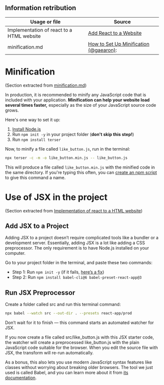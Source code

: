 ## Information retribution

|Usage or file|Source|
|-|-|
|<span id="react-in-html-resource">Implementation of react to a HTML website</span>|[Add React to a Website](https://reactjs.org/docs/add-react-to-a-website.html)|
|<span id="minification-resource">minification.md</span>|[How to Set Up Minification](https://gist.github.com/gaearon/42a2ffa41b8319948f9be4076286e1f3) [(@gaearon)](https://gist.github.com/gaearon):|

# Minification
(Section extracted from <a href="#react-in-html-resource">minification.md</a>)

In production, it is recommended to minify any JavaScript code that is included with your application. **Minification can help your website load several times faster,** especially as the size of your JavaScript source code grows.

Here's one way to set it up:

1. [Install Node.js](https://nodejs.org/)
2. Run `npm init -y` in your project folder (**don't skip this step!**)
3. Run `npm install terser`

Now, to minify a file called `like_button.js`, run in the terminal:

```bash
npx terser -c -m -o like_button.min.js -- like_button.js
```

This will produce a file called `like_button.min.js` with the minified code in the same directory. If you're typing this often, you can [create an npm script](https://medium.freecodecamp.org/introduction-to-npm-scripts-1dbb2ae01633) to give this command a name.

# Use of JSX in the project
(Section extracted from <a href="#react-in-html-resource">Implementation of react to a HTML website</a>)

## Add JSX to a Project
Adding JSX to a project doesn’t require complicated tools like a bundler or a development server. Essentially, adding JSX is a lot like adding a CSS preprocessor. The only requirement is to have Node.js installed on your computer.

Go to your project folder in the terminal, and paste these two commands:

- Step 1: Run `npm init -y` (if it fails, [here’s a fix](https://gist.github.com/gaearon/246f6380610e262f8a648e3e51cad40d))
- Step 2: Run `npm install babel-cli@6 babel-preset-react-app@3`
## Run JSX Preprocessor
Create a folder called src and run this terminal command:
```bash
npx babel --watch src --out-dir . --presets react-app/prod
```
Don’t wait for it to finish — this command starts an automated watcher for JSX.

If you now create a file called src/like_button.js with this JSX starter code, the watcher will create a preprocessed like_button.js with the plain JavaScript code suitable for the browser. When you edit the source file with JSX, the transform will re-run automatically.

As a bonus, this also lets you use modern JavaScript syntax features like classes without worrying about breaking older browsers. The tool we just used is called Babel, and you can learn more about it from [its documentation](https://babeljs.io/docs/en/babel-cli/).